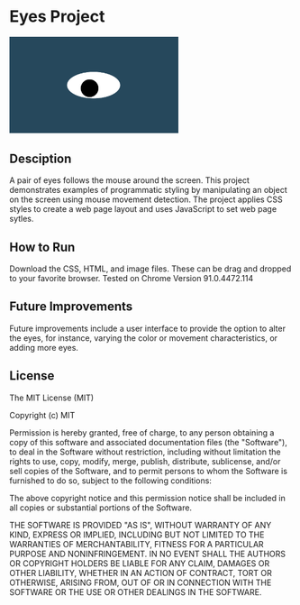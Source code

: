 #  Eyes Project

<img src="oneeye.png" width='300' />

## Desciption
A pair of eyes follows the mouse around the screen. This project demonstrates examples of programmatic styling by manipulating an object on the screen using mouse movement detection. The project applies CSS styles to create a web page layout and uses JavaScript to set web page sytles.

## How to Run
Download the CSS, HTML, and image files. These can be drag and dropped to your favorite browser. Tested on Chrome Version 91.0.4472.114

## Future Improvements
Future improvements include a user interface to provide the option to alter the eyes, for instance, varying the color or movement characteristics, or adding more eyes. 

## License
The MIT License (MIT)

Copyright (c) MIT

Permission is hereby granted, free of charge, to any person obtaining a copy
of this software and associated documentation files (the "Software"), to deal
in the Software without restriction, including without limitation the rights
to use, copy, modify, merge, publish, distribute, sublicense, and/or sell
copies of the Software, and to permit persons to whom the Software is
furnished to do so, subject to the following conditions:

The above copyright notice and this permission notice shall be included in
all copies or substantial portions of the Software.

THE SOFTWARE IS PROVIDED "AS IS", WITHOUT WARRANTY OF ANY KIND, EXPRESS OR
IMPLIED, INCLUDING BUT NOT LIMITED TO THE WARRANTIES OF MERCHANTABILITY,
FITNESS FOR A PARTICULAR PURPOSE AND NONINFRINGEMENT. IN NO EVENT SHALL THE
AUTHORS OR COPYRIGHT HOLDERS BE LIABLE FOR ANY CLAIM, DAMAGES OR OTHER
LIABILITY, WHETHER IN AN ACTION OF CONTRACT, TORT OR OTHERWISE, ARISING FROM,
OUT OF OR IN CONNECTION WITH THE SOFTWARE OR THE USE OR OTHER DEALINGS IN
THE SOFTWARE.
